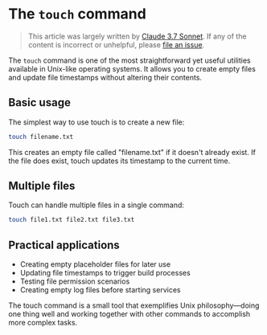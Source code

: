 # The `touch` command

> This article was largely written by
> [Claude 3.7 Sonnet](<https://en.wikipedia.org/wiki/Claude_(language_model)#Claude_3.7>).
> If any of the content is incorrect or unhelpful, please
> [file an issue](https://github.com/dewcservices/data-engineering-upskilling/issues).

The `touch` command is one of the most straightforward yet useful utilities
available in Unix-like operating systems. It allows you to create empty files
and update file timestamps without altering their contents.

## Basic usage

The simplest way to use touch is to create a new file:

```bash
touch filename.txt
```

This creates an empty file called "filename.txt" if it doesn't already exist. If
the file does exist, touch updates its timestamp to the current time.

## Multiple files

Touch can handle multiple files in a single command:

```bash
touch file1.txt file2.txt file3.txt
```

## Practical applications

- Creating empty placeholder files for later use
- Updating file timestamps to trigger build processes
- Testing file permission scenarios
- Creating empty log files before starting services

The touch command is a small tool that exemplifies Unix philosophy—doing one
thing well and working together with other commands to accomplish more complex
tasks.

